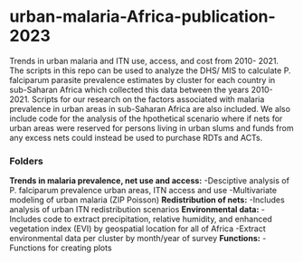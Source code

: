 # urban-malaria-Africa-publication-2023
Trends in urban malaria and ITN use, access, and cost from 2010- 2021.
The scripts in this repo can be used to analyze the DHS/ MIS to calculate P. falciparum parasite prevalence estimates by cluster for each country in sub-Saharan Africa which collected this data between the years 2010- 2021. Scripts for our research on the factors associated with malaria prevalence in urban areas in sub-Saharan Africa are also included. We also include code for the analysis of the hpothetical scenario where if nets for urban areas were reserved for persons living in urban slums and funds from any excess nets could instead be used to purchase RDTs and ACTs.

### Folders
**Trends in malaria prevalence, net use and access:** 
-Desciptive analysis of P. falciparum prevalence urban areas, ITN access and use
-Multivariate modeling of urban malaria (ZIP Poisson)
**Redistribution of nets:**
-Includes analysis of urban ITN redistribution scenarios
**Environmental data:**
-Includes code to extract precipitation, relative humidity, and enhanced vegetation index (EVI) by geospatial location for all of Africa
-Extract environmental data per cluster by month/year of survey
**Functions:**
-Functions for creating plots
